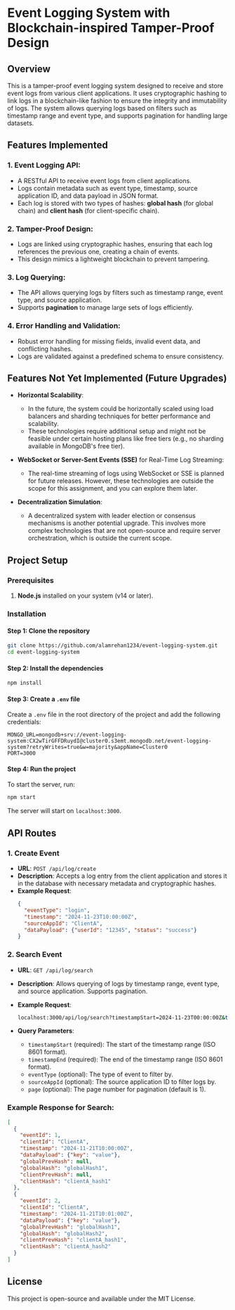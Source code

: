 
# Event Logging System with Blockchain-inspired Tamper-Proof Design

## Overview

This is a tamper-proof event logging system designed to receive and store event logs from various client applications. It uses cryptographic hashing to link logs in a blockchain-like fashion to ensure the integrity and immutability of logs. The system allows querying logs based on filters such as timestamp range and event type, and supports pagination for handling large datasets.

## Features Implemented

### 1. **Event Logging API**:
   - A RESTful API to receive event logs from client applications.
   - Logs contain metadata such as event type, timestamp, source application ID, and data payload in JSON format.
   - Each log is stored with two types of hashes: **global hash** (for global chain) and **client hash** (for client-specific chain).

### 2. **Tamper-Proof Design**:
   - Logs are linked using cryptographic hashes, ensuring that each log references the previous one, creating a chain of events.
   - This design mimics a lightweight blockchain to prevent tampering.

### 3. **Log Querying**:
   - The API allows querying logs by filters such as timestamp range, event type, and source application.
   - Supports **pagination** to manage large sets of logs efficiently.

### 4. **Error Handling and Validation**:
   - Robust error handling for missing fields, invalid event data, and conflicting hashes.
   - Logs are validated against a predefined schema to ensure consistency.

## Features Not Yet Implemented (Future Upgrades)

   - **Horizontal Scalability**:
     - In the future, the system could be horizontally scaled using load balancers and sharding techniques for better performance and scalability.
     - These technologies require additional setup and might not be feasible under certain hosting plans like free tiers (e.g., no sharding available in MongoDB's free tier).
   
   - **WebSocket or Server-Sent Events (SSE)** for Real-Time Log Streaming:
     - The real-time streaming of logs using WebSocket or SSE is planned for future releases. However, these technologies are outside the scope for this assignment, and you can explore them later.
   
   - **Decentralization Simulation**:
     - A decentralized system with leader election or consensus mechanisms is another potential upgrade. This involves more complex technologies that are not open-source and require server orchestration, which is outside the current scope.

## Project Setup

### Prerequisites
1. **Node.js** installed on your system (v14 or later).

### Installation

#### Step 1: Clone the repository
```bash
git clone https://github.com/alamrehan1234/event-logging-system.git
cd event-logging-system
```

#### Step 2: Install the dependencies
```bash
npm install
```

#### Step 3: Create a `.env` file
Create a `.env` file in the root directory of the project and add the following credentials:

```env
MONGO_URL=mongodb+srv://event-logging-system:CX2wTirGFFDRuydI@cluster0.s3emt.mongodb.net/event-logging-system?retryWrites=true&w=majority&appName=Cluster0
PORT=3000
```

#### Step 4: Run the project
To start the server, run:

```bash
npm start
```

The server will start on `localhost:3000`.


## API Routes

### 1. **Create Event**
   - **URL**: `POST /api/log/create`
   - **Description**: Accepts a log entry from the client application and stores it in the database with necessary metadata and cryptographic hashes.
   - **Example Request**:
     ```json
     {
       "eventType": "login",
       "timestamp": "2024-11-23T10:00:00Z",
       "sourceAppId": "ClientA",
       "dataPayload": {"userId": "12345", "status": "success"}
     }
     ```

### 2. **Search Event**
   - **URL**: `GET /api/log/search`
   - **Description**: Allows querying of logs by timestamp range, event type, and source application. Supports pagination.
   - **Example Request**:
     ```bash
     localhost:3000/api/log/search?timestampStart=2024-11-23T00:00:00Z&timestampEnd=2024-11-23T10:31:59Z&page=2
     ```

   - **Query Parameters**:
     - `timestampStart` (required): The start of the timestamp range (ISO 8601 format).
     - `timestampEnd` (required): The end of the timestamp range (ISO 8601 format).
     - `eventType` (optional): The type of event to filter by.
     - `sourceAppId` (optional): The source application ID to filter logs by.
     - `page` (optional): The page number for pagination (default is 1).

### Example Response for Search:
```json
[
  {
    "eventId": 1,
    "clientId": "ClientA",
    "timestamp": "2024-11-21T10:00:00Z",
    "dataPayload": {"key": "value"},
    "globalPrevHash": null,
    "globalHash": "globalHash1",
    "clientPrevHash": null,
    "clientHash": "clientA_hash1"
  },
  {
    "eventId": 2,
    "clientId": "ClientA",
    "timestamp": "2024-11-21T10:01:00Z",
    "dataPayload": {"key": "value"},
    "globalPrevHash": "globalHash1",
    "globalHash": "globalHash2",
    "clientPrevHash": "clientA_hash1",
    "clientHash": "clientA_hash2"
  }
]
```

## License

This project is open-source and available under the MIT License.
